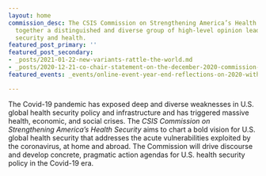 ```yaml
---
layout: home
commission_desc: The CSIS Commission on Strengthening America’s Health Security brings
  together a distinguished and diverse group of high-level opinion leaders who bridge
  security and health.
featured_post_primary: ''
featured_post_secondary:
- _posts/2021-01-22-new-variants-rattle-the-world.md
- _posts/2020-12-21-co-chair-statement-on-the-december-2020-commission-meeting.md
featured_events: _events/online-event-year-end-reflections-on-2020-with-dr.anthony-fauci.md

---
```

The Covid-19 pandemic has exposed deep and diverse weaknesses in U.S. global health security policy and infrastructure and has triggered massive health, economic, and social crises. The <em>CSIS Commission on Strengthening America’s Health Security</em> aims to chart a bold vision for U.S. global health security that addresses the acute vulnerabilities exploited by the coronavirus, at home and abroad. The Commission will drive discourse and develop concrete, pragmatic action agendas for U.S. health security policy in the Covid-19 era.